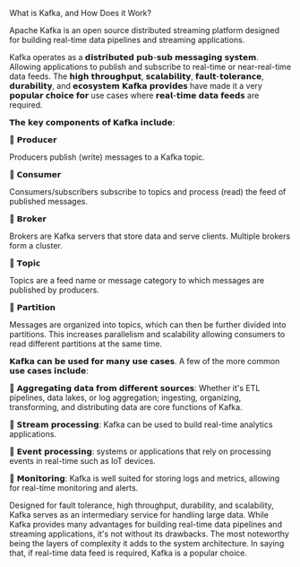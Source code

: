 What is Kafka, and How Does it Work?

Apache Kafka is an open source distributed streaming platform designed for building real-time data pipelines and streaming applications.

Kafka operates as a 𝗱𝗶𝘀𝘁𝗿𝗶𝗯𝘂𝘁𝗲𝗱 𝗽𝘂𝗯-𝘀𝘂𝗯 𝗺𝗲𝘀𝘀𝗮𝗴𝗶𝗻𝗴 𝘀𝘆𝘀𝘁𝗲𝗺. Allowing applications to publish and subscribe to real-time or near-real-time data feeds. The 𝗵𝗶𝗴𝗵 𝘁𝗵𝗿𝗼𝘂𝗴𝗵𝗽𝘂𝘁, 𝘀𝗰𝗮𝗹𝗮𝗯𝗶𝗹𝗶𝘁𝘆, 𝗳𝗮𝘂𝗹𝘁-𝘁𝗼𝗹𝗲𝗿𝗮𝗻𝗰𝗲, 𝗱𝘂𝗿𝗮𝗯𝗶𝗹𝗶𝘁𝘆, and 𝗲𝗰𝗼𝘀𝘆𝘀𝘁𝗲𝗺 𝗞𝗮𝗳𝗸𝗮 𝗽𝗿𝗼𝘃𝗶𝗱𝗲𝘀 have made it a very 𝗽𝗼𝗽𝘂𝗹𝗮𝗿 𝗰𝗵𝗼𝗶𝗰𝗲 𝗳𝗼𝗿 use cases where 𝗿𝗲𝗮𝗹-𝘁𝗶𝗺𝗲 𝗱𝗮𝘁𝗮 𝗳𝗲𝗲𝗱𝘀 are required.

𝗧𝗵𝗲 𝗸𝗲𝘆 𝗰𝗼𝗺𝗽𝗼𝗻𝗲𝗻𝘁𝘀 𝗼𝗳 𝗞𝗮𝗳𝗸𝗮 𝗶𝗻𝗰𝗹𝘂𝗱𝗲:

🔸 𝗣𝗿𝗼𝗱𝘂𝗰𝗲𝗿

Producers publish (write) messages to a Kafka topic.

🔸 𝗖𝗼𝗻𝘀𝘂𝗺𝗲𝗿

Consumers/subscribers subscribe to topics and process (read) the feed of published messages.

🔸 𝗕𝗿𝗼𝗸𝗲𝗿

Brokers are Kafka servers that store data and serve clients. Multiple brokers form a cluster.

🔸 𝗧𝗼𝗽𝗶𝗰

Topics are a feed name or message category to which messages are published by producers.

🔸 𝗣𝗮𝗿𝘁𝗶𝘁𝗶𝗼𝗻

Messages are organized into topics, which can then be further divided into partitions. This increases parallelism and scalability allowing consumers to read different partitions at the same time.

𝗞𝗮𝗳𝗸𝗮 𝗰𝗮𝗻 𝗯𝗲 𝘂𝘀𝗲𝗱 𝗳𝗼𝗿 𝗺𝗮𝗻𝘆 𝘂𝘀𝗲 𝗰𝗮𝘀𝗲𝘀. A few of the more common 𝘂𝘀𝗲 𝗰𝗮𝘀𝗲𝘀 𝗶𝗻𝗰𝗹𝘂𝗱𝗲:

🔹 𝗔𝗴𝗴𝗿𝗲𝗴𝗮𝘁𝗶𝗻𝗴 𝗱𝗮𝘁𝗮 𝗳𝗿𝗼𝗺 𝗱𝗶𝗳𝗳𝗲𝗿𝗲𝗻𝘁 𝘀𝗼𝘂𝗿𝗰𝗲𝘀: Whether it's ETL pipelines, data lakes, or log aggregation; ingesting, organizing, transforming, and distributing data are core functions of Kafka.

🔹 𝗦𝘁𝗿𝗲𝗮𝗺 𝗽𝗿𝗼𝗰𝗲𝘀𝘀𝗶𝗻𝗴: Kafka can be used to build real-time analytics applications.

🔹 𝗘𝘃𝗲𝗻𝘁 𝗽𝗿𝗼𝗰𝗲𝘀𝘀𝗶𝗻𝗴: systems or applications that rely on processing events in real-time such as IoT devices.

🔹 𝗠𝗼𝗻𝗶𝘁𝗼𝗿𝗶𝗻𝗴: Kafka is well suited for storing logs and metrics, allowing for real-time monitoring and alerts.

Designed for fault tolerance, high throughput, durability, and scalability, Kafka serves as an intermediary service for handling large data. While Kafka provides many advantages for building real-time data pipelines and streaming applications, it's not without its drawbacks. The most noteworthy being the layers of complexity it adds to the system architecture. In saying that, if real-time data feed is required, Kafka is a popular choice.